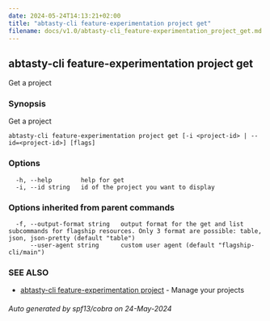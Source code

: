 ```yaml
---
date: 2024-05-24T14:13:21+02:00
title: "abtasty-cli feature-experimentation project get"
filename: docs/v1.0/abtasty-cli_feature-experimentation_project_get.md
---
```

## abtasty-cli feature-experimentation project get

Get a project

### Synopsis

Get a project

```
abtasty-cli feature-experimentation project get [-i <project-id> | --id=<project-id>] [flags]
```

### Options

```
  -h, --help        help for get
  -i, --id string   id of the project you want to display
```

### Options inherited from parent commands

```
  -f, --output-format string   output format for the get and list subcommands for flagship resources. Only 3 format are possible: table, json, json-pretty (default "table")
      --user-agent string      custom user agent (default "flagship-cli/main")
```

### SEE ALSO

* [abtasty-cli feature-experimentation project](/docs/v1.0/abtasty-cli_feature-experimentation_project.md)	 - Manage your projects

###### Auto generated by spf13/cobra on 24-May-2024
